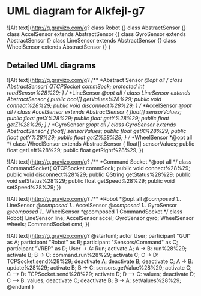 # UML diagram for Alkfejl-g7

![Alt text](http://g.gravizo.com/g?
class Robot {}
class AbstractSensor {}
class AccelSensor extends AbstractSensor {}
class GyroSensor extends AbstractSensor {}
class LineSensor extends AbstractSensor {}
class WheelSensor extends AbstractSensor {}
)

## Detailed UML diagrams

![Alt text](http://g.gravizo.com/g?
/**
*Abstract Sensor
*@opt all
*/
class AbstractSensor{
    QTCPSocket commSock;
    protected int readSensor%28%29;
}
/**
*LineSensor
*@opt all
*/
class LineSensor extends AbstractSensor {
        public bool[] getValues%28%29;
        public void connect%28%29;
        public void disconnect%28%29;
}
/**
*AccelSensor
*@opt all
*/
class AccelSensor extends AbstractSensor {
        float[] sensorValues;
        public float getX%28%29;
        public float getY%28%29;
        public float getZ%28%29;
}
/**
*GyroSensor
*@opt all
*/
class GyroSensor extends AbstractSensor {
        float[] sensorValues;
        public float getX%28%29;
        public float getY%28%29;
        public float getZ%28%29;
}
/**
*WheelSensor
*@opt all
*/
class WheelSensor extends AbstractSensor {
        float[] sensorValues;
        public float getLeft%28%29;
        public float getRight%28%29;
})

![Alt text](http://g.gravizo.com/g?
/**
*Command Socket
*@opt all
*/
class CommandSocket{
    QTCPSocket commSock;
    public void connect%28%29;
    public void disconnect%28%29;
    public QString getStatus%28%29;
    public void setStatus%28%29;
    public float getSpeed%28%29;
    public void setSpeed%28%29;
})

![Alt text](http://g.gravizo.com/g?
/**
*Robot
*@opt all
*@composed 1..* LineSensor
*@composed 1..* AccelSensor
*@composed 1..* GyroSensor
*@composed 1..* WheelSensor
*@composed 1 CommandSocket
*/
class Robot{
	LineSensor line;
	AccelSensor accel;
	GyroSensor gyro;
	WheelSensor wheels;
	CommandSocket cmd;
})


![Alt text](http://g.gravizo.com/g?
@startuml;
actor User;
participant "GUI" as A;
participant "Robot" as B;
participant "Sensors/Command" as C;
participant "VREP" as D;
User -> A: Run;
activate A;
A -> B: run%28%29;
activate B;
B -> C: command.run%28%29;
activate C;
C -> D: TCPSocket.send%28%29;
deactivate A;
deactivate B;
deactivate C;
A -> B: update%28%29;
activate B;
B -> C: sensors.getValue%28%29;
activate C;
C --> D: TCPSocket.send%28%29;
activate D;
D --> C: values;
deactivate D;
C --> B: values;
deactivate C;
deactivate B;
B -> A: setValues%28%29;
@enduml
)
